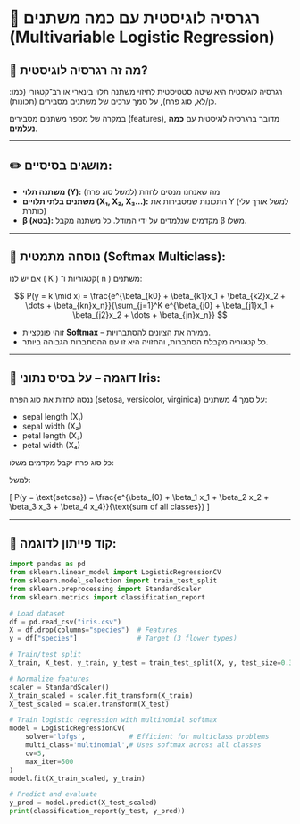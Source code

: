 # 🌟 רגרסיה לוגיסטית עם כמה משתנים (Multivariable Logistic Regression)

## 📘 מה זה רגרסיה לוגיסטית?
רגרסיה לוגיסטית היא שיטה סטטיסטית לחיזוי משתנה תלוי בינארי או רב־קטגורי (כמו: כן/לא, סוג פרח), על סמך ערכים של משתנים מסבירים (תכונות).

במקרה של מספר משתנים מסבירים (features), מדובר ברגרסיה לוגיסטית עם **כמה נעלמים**.

---

## ✏️ מושגים בסיסיים:

- **משתנה תלוי (Y):** מה שאנחנו מנסים לחזות (למשל סוג פרח)
- **משתנים בלתי תלויים (X₁, X₂, X₃...):** התכונות שמסבירות את Y (למשל אורך עלי כותרת)
- **β (בטא):** מקדמים שנלמדים על ידי המודל. כל משתנה מקבל β משלו.

---

## 📐 נוסחה מתמטית (Softmax Multiclass):

אם יש לנו \( K \) קטגוריות ו־\( n \) משתנים:

$$
P(y = k \mid x) = \frac{e^{\beta_{k0} + \beta_{k1}x_1 + \beta_{k2}x_2 + \dots + \beta_{kn}x_n}}{\sum_{j=1}^K e^{\beta_{j0} + \beta_{j1}x_1 + \beta_{j2}x_2 + \dots + \beta_{jn}x_n}}
$$

- זוהי פונקציית **Softmax** – ממירה את הציונים להסתברויות.
- כל קטגוריה מקבלת הסתברות, והחזויה היא זו עם ההסתברות הגבוהה ביותר.

---

## 🌸 דוגמה – על בסיס נתוני Iris:

ננסה לחזות את סוג הפרח (setosa, versicolor, virginica) על סמך 4 משתנים:
- sepal length (X₁)
- sepal width (X₂)
- petal length (X₃)
- petal width (X₄)

כל סוג פרח יקבל מקדמים משלו:

למשל:

\[
P(y = \text{setosa}) = \frac{e^{\beta_{0} + \beta_1 x_1 + \beta_2 x_2 + \beta_3 x_3 + \beta_4 x_4}}{\text{sum of all classes}}
\]

---

## 🧪 קוד פייתון לדוגמה:

```python
import pandas as pd
from sklearn.linear_model import LogisticRegressionCV
from sklearn.model_selection import train_test_split
from sklearn.preprocessing import StandardScaler
from sklearn.metrics import classification_report

# Load dataset
df = pd.read_csv("iris.csv")
X = df.drop(columns="species")  # Features
y = df["species"]               # Target (3 flower types)

# Train/test split
X_train, X_test, y_train, y_test = train_test_split(X, y, test_size=0.3, random_state=42)

# Normalize features
scaler = StandardScaler()
X_train_scaled = scaler.fit_transform(X_train)
X_test_scaled = scaler.transform(X_test)

# Train logistic regression with multinomial softmax
model = LogisticRegressionCV(
    solver='lbfgs',           # Efficient for multiclass problems
    multi_class='multinomial',# Uses softmax across all classes
    cv=5,
    max_iter=500
)
model.fit(X_train_scaled, y_train)

# Predict and evaluate
y_pred = model.predict(X_test_scaled)
print(classification_report(y_test, y_pred))
